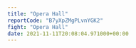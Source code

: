 ```yaml
---
title: "Opera Hall"
reportCode: "B7yXpZMgPLvnYGK2"
fight: "Opera Hall"
date: 2021-11-11T20:08:04.971000+00:00
---
```

